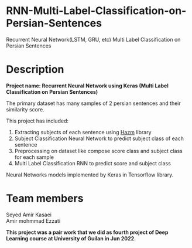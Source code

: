 # RNN-Multi-Label-Classification-on-Persian-Sentences
Recurrent Neural Network(LSTM, GRU, etc) Multi Label Classification on Persian Sentences

# Description
**Project name: Recurrent Neural Network using Keras (Multi Label Classification on Persian Sentences)**

The primary dataset has many samples of 2 persian sentences and their similarity score.   

This project has included:
  1. Extracting subjects of each sentence using [Hazm](https://github.com/sobhe/hazm) library
  2. Subject Classification Neural Network to predict subject class of each sentence
  3. Preprocessing on dataset like compose score class and subject class for each sample
  4. Multi Label Classification RNN to predict score and subject class
    
Neural Networks models implemented by Keras in Tensorflow library.

# Team members
    
Seyed Amir Kasaei    
Amir mohmmad Ezzati   
    
**This project was a pair work that we did as fourth project of Deep Learning course at University of Guilan in Jun 2022.**
